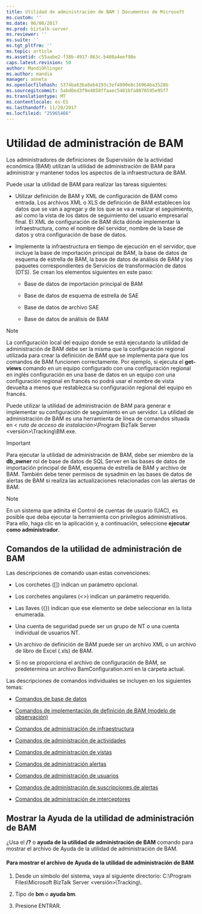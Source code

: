 ```yaml
---
title: Utilidad de administración de BAM | Documentos de Microsoft
ms.custom: ''
ms.date: 06/08/2017
ms.prod: biztalk-server
ms.reviewer: ''
ms.suite: ''
ms.tgt_pltfrm: ''
ms.topic: article
ms.assetid: c55aabe2-f38b-4917-863c-b408a4eef98e
caps.latest.revision: 50
author: MandiOhlinger
ms.author: mandia
manager: anneta
ms.openlocfilehash: 5374ba63ba8eb4193c3ef4990e8c169646a3528b
ms.sourcegitcommit: 5abd0ed3f9e4858ffaaec5481bfa8878595e95f7
ms.translationtype: MT
ms.contentlocale: es-ES
ms.lasthandoff: 11/28/2017
ms.locfileid: "25965466"
---
```

# <a name="bam-management-utility"></a>Utilidad de administración de BAM
Los administradores de definiciones de Supervisión de la actividad económica (BAM) utilizan la utilidad de administración de BAM para administrar y mantener todos los aspectos de la infraestructura de BAM.  
  
 Puede usar la utilidad de BAM para realizar las tareas siguientes:  
  
-   Utilizar definición de BAM y XML de configuración de BAM como entrada. Los archivos XML o XLS de definición de BAM establecen los datos que se van a agregar y de los que se va a realizar el seguimiento, así como la vista de los datos de seguimiento del usuario empresarial final. El XML de configuración de BAM dicta dónde implementar la infraestructura, como el nombre del servidor, nombre de la base de datos y otra configuración de base de datos.  
  
-   Implemente la infraestructura en tiempo de ejecución en el servidor, que incluye la base de importación principal de BAM, la base de datos de esquema de estrella de BAM, la base de datos de análisis de BAM y los paquetes correspondientes de Servicios de transformación de datos (DTS). Se crean los elementos siguientes en este paso:  
  
    -   Base de datos de importación principal de BAM  
  
    -   Base de datos de esquema de estrella de SAE  
  
    -   Base de datos de archivo SAE  
  
    -   Base de datos de análisis de BAM  
  
> [!NOTE]
>  La configuración local del equipo donde se está ejecutando la utilidad de administración de BAM debe ser la misma que la configuración regional utilizada para crear la definición de BAM que se implementa para que los comandos de BAM funcionen correctamente. Por ejemplo, si ejecuta el **get-views** comando en un equipo configurado con una configuración regional en inglés configuración en una base de datos en un equipo con una configuración regional en francés no podrá usar el nombre de vista devuelta a menos que restablezca su configuración regional del equipo en francés.  
  
 Puede utilizar la utilidad de administración de BAM para generar e implementar su configuración de seguimiento en un servidor. La utilidad de administración de BAM es una herramienta de línea de comandos situada en \< *ruta de acceso de instalación*\>\Program BizTalk Server \<versión\>\Tracking\BM.exe.  
  
> [!IMPORTANT]
>  Para ejecutar la utilidad de administración de BAM, debe ser miembro de la **db_owner** rol de base de datos de SQL Server en las bases de datos de importación principal de BAM, esquema de estrella de BAM y archivo de BAM. También debe tener permisos de sysadmin en las bases de datos de alertas de BAM si realiza las actualizaciones relacionadas con las alertas de BAM.  
  
> [!NOTE]
>  En un sistema que admita el Control de cuentas de usuario (UAC), es posible que deba ejecutar la herramienta con privilegios administrativos. Para ello, haga clic en la aplicación y, a continuación, seleccione **ejecutar como administrador**.  
  
## <a name="bam-management-utility-commands"></a>Comandos de la utilidad de administración de BAM  
 Las descripciones de comando usan estas convenciones:  
  
-   Los corchetes ([]) indican un parámetro opcional.  
  
-   Los corchetes angulares (<>) indican un parámetro requerido.  
  
-   Las llaves ({}) indican que ese elemento se debe seleccionar en la lista enumerada.  
  
-   Una cuenta de seguridad puede ser un grupo de NT o una cuenta individual de usuarios NT.  
  
-   Un archivo de definición de BAM puede ser un archivo XML o un archivo de libro de Excel (.xls) de BAM.  
  
-   Si no se proporciona el archivo de configuración de BAM, se predetermina un archivo BamConfiguration.xml en la carpeta actual.  
  
 Las descripciones de comandos individuales se incluyen en los siguientes temas:  
  
-   [Comandos de base de datos](../core/database-commands.md)  
  
-   [Comandos de implementación de definición de BAM (modelo de observación)](../core/deployment-of-bam-definition-observation-model-commands.md)  
  
-   [Comandos de administración de infraestructura](../core/infrastructure-management-commands.md)  
  
-   [Comandos de administración de actividades](../core/activity-management-commands.md)  
  
-   [Comandos de administración de vistas](../core/view-management-commands.md)  
  
-   [Comandos de administración alertas](../core/alert-management-commands.md)  
  
-   [Comandos de administración de usuarios](../core/user-management-commands.md)  
  
-   [Comandos de administración de suscripciones de alertas](../core/alert-subscription-management-commands.md)  
  
-   [Comandos de administración de interceptores](../core/interceptor-management-commands.md)  
  
## <a name="displaying-the-bam-management-utility-help"></a>Mostrar la Ayuda de la utilidad de administración de BAM  
 ¿Usa el **/?** o **ayuda de la utilidad de administración de BAM** comando para mostrar el archivo de Ayuda de la utilidad de administración de BAM.  
  
#### <a name="to-display-the-help-file-for-the-bam-management-utility"></a>Para mostrar el archivo de Ayuda de la utilidad de administración de BAM  
  
1.  Desde un símbolo del sistema, vaya al siguiente directorio: C:\Program Files\Microsoft BizTalk Server \<versión\>\Tracking\\.  
  
2.  Tipo de **bm** o **ayuda bm**.  
  
3.  Presione ENTRAR.